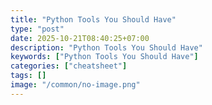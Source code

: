 ```yaml
---
title: "Python Tools You Should Have"
type: "post"
date: 2025-10-21T08:40:25+07:00
description: "Python Tools You Should Have"
keywords: ["Python Tools You Should Have"]
categories: ["cheatsheet"]
tags: []
image: "/common/no-image.png"
---
```


